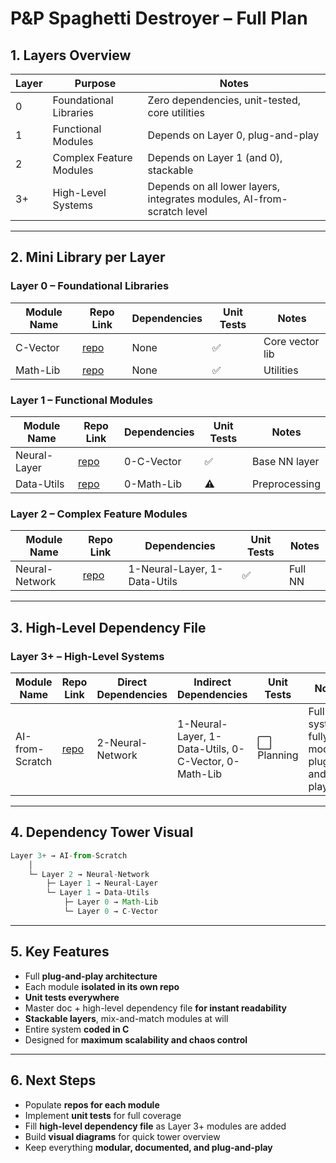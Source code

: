 # P&P Spaghetti Destroyer – Full Plan

## 1. Layers Overview
| Layer | Purpose | Notes |
|-------|---------|-------|
| 0     | Foundational Libraries | Zero dependencies, unit-tested, core utilities |
| 1     | Functional Modules | Depends on Layer 0, plug-and-play |
| 2     | Complex Feature Modules | Depends on Layer 1 (and 0), stackable |
| 3+    | High-Level Systems | Depends on all lower layers, integrates modules, AI-from-scratch level |

---

## 2. Mini Library per Layer
### Layer 0 – Foundational Libraries
| Module Name | Repo Link | Dependencies | Unit Tests | Notes           |
| ----------- | --------- | ------------ | ---------- | --------------- |
| C-Vector    | [repo](#) | None         | ✅          | Core vector lib |
| Math-Lib    | [repo](#) | None         | ✅          | Utilities       |

### Layer 1 – Functional Modules
| Module Name | Repo Link | Dependencies | Unit Tests | Notes |
|-------------|-----------|-------------|------------|-------|
| Neural-Layer| [repo](#) | 0-C-Vector  | ✅         | Base NN layer |
| Data-Utils  | [repo](#) | 0-Math-Lib  | ⚠️         | Preprocessing |

### Layer 2 – Complex Feature Modules
| Module Name   | Repo Link | Dependencies                  | Unit Tests | Notes |
|---------------|-----------|-------------------------------|------------|-------|
| Neural-Network| [repo](#) | 1-Neural-Layer, 1-Data-Utils | ✅         | Full NN |

---

## 3. High-Level Dependency File
### Layer 3+ – High-Level Systems
| Module Name     | Repo Link | Direct Dependencies | Indirect Dependencies                                | Unit Tests | Notes                                        |
| --------------- | --------- | ------------------- | ---------------------------------------------------- | ---------- | -------------------------------------------- |
| AI-from-Scratch | [repo](#) | 2-Neural-Network    | 1-Neural-Layer, 1-Data-Utils, 0-C-Vector, 0-Math-Lib | ⬜ Planning | Full AI system, fully modular, plug-and-play |

---

## 4. Dependency Tower Visual
```javascript
Layer 3+ → AI-from-Scratch
    │
    └─ Layer 2 → Neural-Network
        ├─ Layer 1 → Neural-Layer
        └─ Layer 1 → Data-Utils
            ├─ Layer 0 → Math-Lib
            └─ Layer 0 → C-Vector
```

---

## 5. Key Features
- Full **plug-and-play architecture**  
- Each module **isolated in its own repo**  
- **Unit tests everywhere**  
- Master doc + high-level dependency file **for instant readability**  
- **Stackable layers**, mix-and-match modules at will  
- Entire system **coded in C**  
- Designed for **maximum scalability and chaos control**

---

## 6. Next Steps
- Populate **repos for each module**  
- Implement **unit tests** for full coverage  
- Fill **high-level dependency file** as Layer 3+ modules are added  
- Build **visual diagrams** for quick tower overview  
- Keep everything **modular, documented, and plug-and-play**